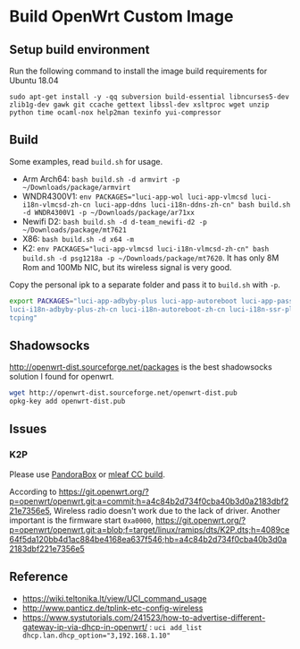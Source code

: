 # Build OpenWrt Custom Image

## Setup build environment

Run the following command to install the image build requirements for Ubuntu 18.04

`sudo apt-get install -y -qq subversion build-essential libncurses5-dev zlib1g-dev gawk git ccache gettext libssl-dev xsltproc wget unzip python time ocaml-nox help2man texinfo yui-compressor`

## Build

Some examples, read `build.sh` for usage.

- Arm Arch64: `bash build.sh -d armvirt -p ~/Downloads/package/armvirt`
- WNDR4300V1: `env PACKAGES="luci-app-wol luci-app-vlmcsd luci-i18n-vlmcsd-zh-cn luci-app-ddns luci-i18n-ddns-zh-cn" bash build.sh -d WNDR4300V1 -p ~/Downloads/package/ar71xx`
- Newifi D2: `bash build.sh -d d-team_newifi-d2 -p ~/Downloads/package/mt7621`
- X86: `bash build.sh -d x64 -m`
- K2: `env PACKAGES="luci-app-vlmcsd luci-i18n-vlmcsd-zh-cn" bash build.sh -d psg1218a -p ~/Downloads/package/mt7620`. It has only 8M Rom and 100Mb NIC, but its wireless signal is very good.

Copy the personal ipk to a separate folder and pass it to `build.sh` with `-p`.

```bash
export PACKAGES="luci-app-adbyby-plus luci-app-autoreboot luci-app-passwall-plus luci-app-smartdns luci-app-ssr-plus luci-app-vlmcsd luci-app-wol \
luci-i18n-adbyby-plus-zh-cn luci-i18n-autoreboot-zh-cn luci-i18n-ssr-plus-zh-cn luci-i18n-vlmcsd-zh-cn luci-i18n-wol-zh-cn \
tcping"
```

## Shadowsocks

<http://openwrt-dist.sourceforge.net/packages> is the best shadowsocks solution I found for openwrt.

```bash
wget http://openwrt-dist.sourceforge.net/openwrt-dist.pub
opkg-key add openwrt-dist.pub
```

## Issues

### K2P

Please use [PandoraBox](https://downloads.pangubox.com/pandorabox/19.01/targets/ralink/mt7621/PandoraBox-ralink-mt7621-k2p-2019-01-01-git-3e8866933-squashfs-sysupgrade.bin) or [mleaf CC build](http://www.mleaf.org/downloads/K2P-Chaos_Calmer/v1.7.2/cc-k2p-v1.7.2-16m.bin).

According to <https://git.openwrt.org/?p=openwrt/openwrt.git;a=commit;h=a4c84b2d734f0cba40b3d0a2183dbf221e7356e5>, Wireless radio doesn't work due to the lack of driver.
Another important is the firmware start `0xa0000`, <https://git.openwrt.org/?p=openwrt/openwrt.git;a=blob;f=target/linux/ramips/dts/K2P.dts;h=4089ce64f5da120bb4d1ac884be4168ea637f546;hb=a4c84b2d734f0cba40b3d0a2183dbf221e7356e5>

## Reference

- <https://wiki.teltonika.lt/view/UCI_command_usage>
- <http://www.panticz.de/tplink-etc-config-wireless>
- <https://www.systutorials.com/241523/how-to-advertise-different-gateway-ip-via-dhcp-in-openwrt/> : `uci add_list dhcp.lan.dhcp_option="3,192.168.1.10"`
